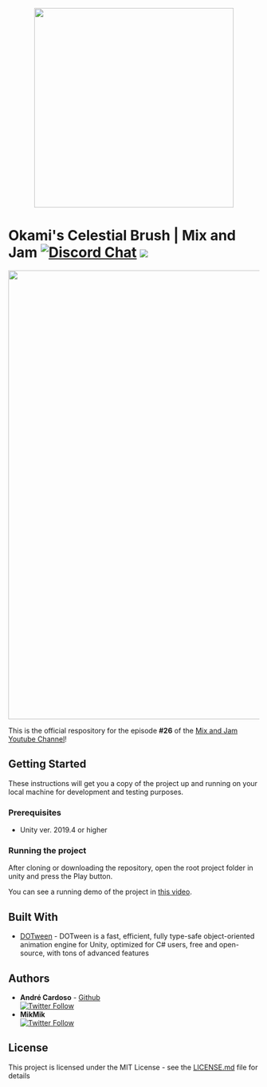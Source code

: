 
<p align="center">
    <img width="400px" src="http://mixandjam.com/wp-content/uploads/2019/11/git.png">    
</p>

# Okami's Celestial Brush | Mix and Jam [![Discord Chat](https://img.shields.io/discord/308323056592486420.svg)](https://discord.gg/PwCzrBX) <a href="https://patreon.com/mixandjam"><img src="https://img.shields.io/endpoint.svg?url=https%3A%2F%2Fshieldsio-patreon.herokuapp.com%2Fmixandjam" /></a>

<p align="center">
<img width="900px" src="http://mixandjam.com/wp-content/uploads/2020/09/okami-1.png">
</p>

This is the official respository for the episode <b>#26</b> of the [Mix and Jam Youtube Channel](https://www.youtube.com/c/MixAndJam)!

## Getting Started

These instructions will get you a copy of the project up and running on your local machine for development and testing purposes.

### Prerequisites

-  Unity ver. 2019.4 or higher

### Running the project

After cloning or downloading the repository, open the root project folder in unity and press the Play button.

You can see a running demo of the project in [this video](https://youtu.be/d5fItlYCzgE).

## Built With

* [DOTween](http://dotween.demigiant.com/) - DOTween is a fast, efficient, fully type-safe object-oriented animation engine for Unity, optimized for C# users, free and open-source, with tons of advanced features

## Authors

* **André Cardoso** - [Github](https://github.com/andremc)
<br>[![Twitter Follow](https://img.shields.io/twitter/follow/andre_mc.svg?style=social)](https://twitter.com/andre_mc)
* **MikMik**
<br>[![Twitter Follow](https://img.shields.io/twitter/follow/MikMikEternity.svg?style=social)](https://twitter.com/MikMikEternity)

## License

This project is licensed under the MIT License - see the [LICENSE.md](LICENSE.md) file for details
